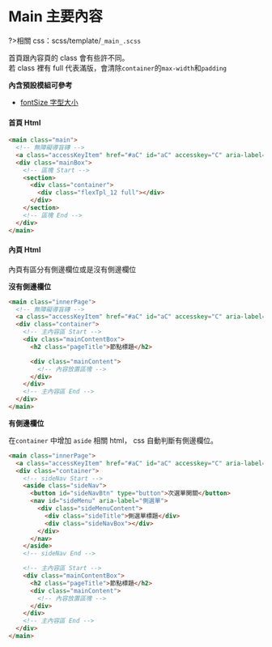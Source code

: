 # Main 主要內容

?>相關 css：scss/template/`_main_.scss`

首頁跟內容頁的 class 會有些許不同。  
 若 class 裡有 full 代表滿版，會清除`container`的`max-width`和`padding`

**內含預設模組可參考**

- [fontSize 字型大小](components/fontsize.md)

<!-- tabs:start -->

#### **首頁 Html**

```html
<main class="main">
  <!-- 無障礙導盲磚 -->
  <a class="accessKeyItem" href="#aC" id="aC" accesskey="C" aria-label="主要內容區">:::</a>
  <div class="mainBox">
    <!-- 區塊 Start -->
    <section>
      <div class="container">
        <div class="flexTpl_12 full"></div>
      </div>
    </section>
    <!-- 區塊 End -->
  </div>
</main>
```

#### **內頁 Html**

內頁有區分有側邊欄位或是沒有側邊欄位

**沒有側邊欄位**

```html
<main class="innerPage">
  <!-- 無障礙導盲磚 -->
  <a class="accessKeyItem" href="#aC" id="aC" accesskey="C" aria-label="主要內容區">:::</a>
  <div class="container">
    <!-- 主內容區 Start -->
    <div class="mainContentBox">
      <h2 class="pageTitle">節點標題</h2>

      <div class="mainContent">
        <!-- 內容放置區塊 -->
      </div>
    </div>
    <!-- 主內容區 End -->
  </div>
</main>
```

**有側邊欄位**

在`container` 中增加 `aside` 相關 html， css 自動判斷有側邊欄位。

```html
<main class="innerPage">
  <a class="accessKeyItem" href="#aC" id="aC" accesskey="C" aria-label="主要內容區">:::</a>
  <div class="container">
    <!-- sideNav Start -->
    <aside class="sideNav">
      <button id="sideNavBtn" type="button">次選單開關</button>
      <nav id="sideMenu" aria-label="側選單">
        <div class="sideMenuContent">
          <div class="sideTitle">側選單標題</div>
          <div class="sideNavBox"></div>
        </div>
      </nav>
    </aside>
    <!-- sideNav End -->

    <!-- 主內容區 Start -->
    <div class="mainContentBox">
      <h2 class="pageTitle">節點標題</h2>
      <div class="mainContent">
        <!-- 內容放置區塊 -->
      </div>
    </div>
    <!-- 主內容區 End -->
  </div>
</main>
```

<!-- tabs:end -->
